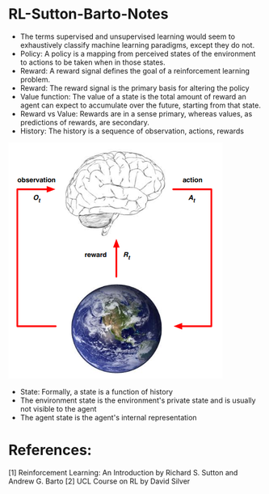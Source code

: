 # RL-Sutton-Barto-Notes

- The terms supervised and unsupervised learning would seem to exhaustively classify machine learning paradigms, except they do not. 
- Policy: A policy is a mapping from perceived states of the environment to actions to be taken when in those states. 
- Reward: A reward signal defines the goal of a reinforcement learning problem. 
- Reward: The reward signal is the primary basis for altering the policy 
- Value function: The value of a state is the total amount of reward an agent can expect to accumulate over the future, starting from that state. 
- Reward vs Value: Rewards are in a sense primary, whereas values, as predictions of rewards, are secondary.
- History: The history is a sequence of observation, actions, rewards

![rl-problem](./images/agent-env-model.png)

- State: Formally, a state is a function of history
- The environment state is the environment's private state and is usually not visible to the agent
- The agent state is the agent's internal representation





# References:
[1] Reinforcement Learning: An Introduction by Richard S. Sutton and Andrew G. Barto
[2] UCL Course on RL by David Silver

